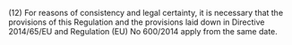 (12) For reasons of consistency and legal certainty, it is necessary that the provisions of this Regulation and the provisions laid down in Directive 2014/65/EU and Regulation (EU) No 600/2014 apply from the same date.